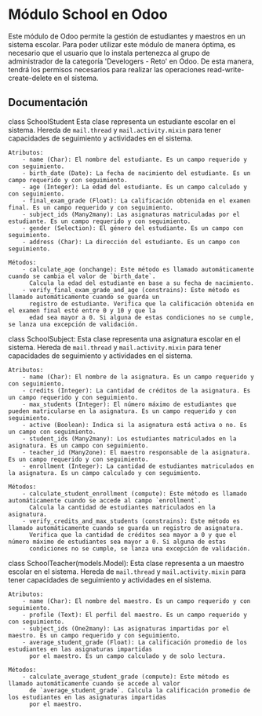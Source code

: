 # Módulo School en Odoo
Este módulo de Odoo permite la gestión de estudiantes y maestros en un sistema escolar. Para poder utilizar este módulo de manera óptima, es necesario que el usuario que lo instala pertenezca al grupo de administrador de la categoría 'Develogers - Reto' en Odoo. De esta manera, tendrá los permisos necesarios para realizar las operaciones read-write-create-delete en el sistema.

## Documentación

class SchoolStudent
    Esta clase representa un estudiante escolar en el sistema. Hereda de `mail.thread` y `mail.activity.mixin` para tener
    capacidades de seguimiento y actividades en el sistema.

    Atributos:
        - name (Char): El nombre del estudiante. Es un campo requerido y con seguimiento.
        - birth_date (Date): La fecha de nacimiento del estudiante. Es un campo requerido y con seguimiento.
        - age (Integer): La edad del estudiante. Es un campo calculado y con seguimiento.
        - final_exam_grade (Float): La calificación obtenida en el examen final. Es un campo requerido y con seguimiento.
        - subject_ids (Many2many): Las asignaturas matriculadas por el estudiante. Es un campo requerido y con seguimiento.
        - gender (Selection): El género del estudiante. Es un campo con seguimiento.
        - address (Char): La dirección del estudiante. Es un campo con seguimiento.

    Métodos:
        - calculate_age (onchange): Este método es llamado automáticamente cuando se cambia el valor de `birth_date`.
          Calcula la edad del estudiante en base a su fecha de nacimiento.
        - verify_final_exam_grade_and_age (constrains): Este método es llamado automáticamente cuando se guarda un
          registro de estudiante. Verifica que la calificación obtenida en el examen final esté entre 0 y 10 y que la
          edad sea mayor a 0. Si alguna de estas condiciones no se cumple, se lanza una excepción de validación.
          
          
       

class SchoolSubject:
    Esta clase representa una asignatura escolar en el sistema. Hereda de `mail.thread` y `mail.activity.mixin` para tener
    capacidades de seguimiento y actividades en el sistema.

    Atributos:
        - name (Char): El nombre de la asignatura. Es un campo requerido y con seguimiento.
        - credits (Integer): La cantidad de créditos de la asignatura. Es un campo requerido y con seguimiento.
        - max_students (Integer): El número máximo de estudiantes que pueden matricularse en la asignatura. Es un campo requerido y con seguimiento.
        - active (Boolean): Indica si la asignatura está activa o no. Es un campo con seguimiento.
        - student_ids (Many2many): Los estudiantes matriculados en la asignatura. Es un campo con seguimiento.
        - teacher_id (Many2one): El maestro responsable de la asignatura. Es un campo requerido y con seguimiento.
        - enrollment (Integer): La cantidad de estudiantes matriculados en la asignatura. Es un campo calculado y con seguimiento.

    Métodos:
        - calculate_student_enrollment (compute): Este método es llamado automáticamente cuando se accede al campo `enrollment`.
          Calcula la cantidad de estudiantes matriculados en la asignatura.
        - verify_credits_and_max_students (constrains): Este método es llamado automáticamente cuando se guarda un registro de asignatura.
          Verifica que la cantidad de créditos sea mayor a 0 y que el número máximo de estudiantes sea mayor a 0. Si alguna de estas
          condiciones no se cumple, se lanza una excepción de validación.
          
          
          
          
class SchoolTeacher(models.Model):
    Esta clase representa a un maestro escolar en el sistema. Hereda de `mail.thread` y `mail.activity.mixin` para tener
    capacidades de seguimiento y actividades en el sistema.

    Atributos:
        - name (Char): El nombre del maestro. Es un campo requerido y con seguimiento.
        - profile (Text): El perfil del maestro. Es un campo requerido y con seguimiento.
        - subject_ids (One2many): Las asignaturas impartidas por el maestro. Es un campo requerido y con seguimiento.
        - average_student_grade (Float): La calificación promedio de los estudiantes en las asignaturas impartidas
          por el maestro. Es un campo calculado y de solo lectura.

    Métodos:
        - calculate_average_student_grade (compute): Este método es llamado automáticamente cuando se accede al valor
          de `average_student_grade`. Calcula la calificación promedio de los estudiantes en las asignaturas impartidas
          por el maestro.

